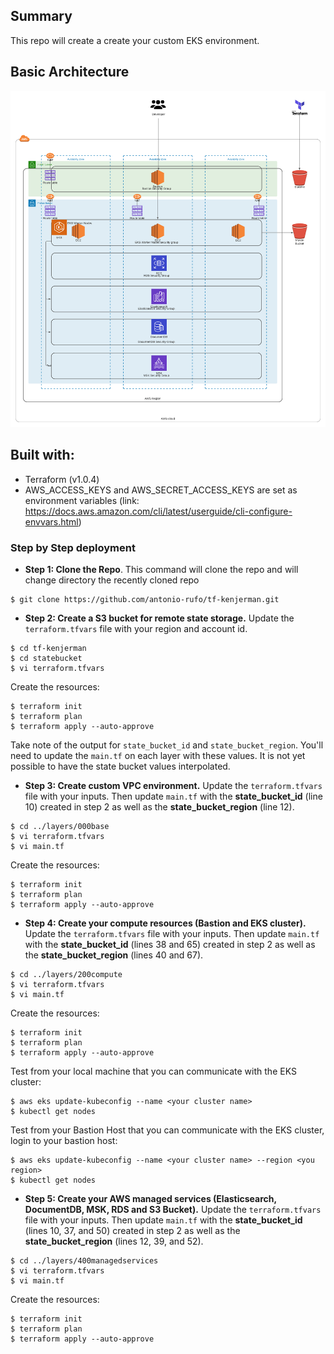 ## Summary

This repo will create a create your custom EKS environment.

## Basic Architecture

![Design](.github/img/tf-kenjerman-final.png)

## Built with:

* Terraform (v1.0.4)
* AWS_ACCESS_KEYS and AWS_SECRET_ACCESS_KEYS are set as environment variables (link: https://docs.aws.amazon.com/cli/latest/userguide/cli-configure-envvars.html)

### Step by Step deployment
* **Step 1: Clone the Repo**. This command will clone the repo and will change directory the recently cloned repo
```shell script
$ git clone https://github.com/antonio-rufo/tf-kenjerman.git
```

* **Step 2: Create a S3 bucket for remote state storage.** Update the `terraform.tfvars` file with your region and account id.
```shell script
$ cd tf-kenjerman
$ cd statebucket
$ vi terraform.tfvars
```
Create the resources:
```shell script
$ terraform init
$ terraform plan
$ terraform apply --auto-approve
```
Take note of the output for `state_bucket_id` and `state_bucket_region`. You'll need to update the `main.tf` on each layer with these values. It is not yet possible to have the state bucket values interpolated.

* **Step 3: Create custom VPC environment.** Update the `terraform.tfvars` file with your inputs. Then update `main.tf` with the **state_bucket_id** (line 10) created in step 2 as well as the **state_bucket_region** (line 12).
```shell script
$ cd ../layers/000base
$ vi terraform.tfvars
$ vi main.tf
```
Create the resources:
```shell script
$ terraform init
$ terraform plan
$ terraform apply --auto-approve
```

* **Step 4: Create your compute resources (Bastion and EKS cluster).** Update the `terraform.tfvars` file with your inputs. Then update `main.tf` with the **state_bucket_id** (lines 38 and 65) created in step 2 as well as the **state_bucket_region** (lines 40 and 67).
```shell script
$ cd ../layers/200compute
$ vi terraform.tfvars
$ vi main.tf
```
Create the resources:
```shell script
$ terraform init
$ terraform plan
$ terraform apply --auto-approve
```

Test from your local machine that you can communicate with the EKS cluster:
```shell script
$ aws eks update-kubeconfig --name <your cluster name>
$ kubectl get nodes
```

Test from your Bastion Host that you can communicate with the EKS cluster, login to your bastion host:
```shell script
$ aws eks update-kubeconfig --name <your cluster name> --region <you region>
$ kubectl get nodes
```

* **Step 5: Create your AWS managed services (Elasticsearch, DocumentDB, MSK, RDS and S3 Bucket).** Update the `terraform.tfvars` file with your inputs. Then update `main.tf` with the **state_bucket_id** (lines 10, 37, and 50) created in step 2 as well as the **state_bucket_region** (lines 12, 39, and 52).
```shell script
$ cd ../layers/400managedservices
$ vi terraform.tfvars
$ vi main.tf
```
Create the resources:
```shell script
$ terraform init
$ terraform plan
$ terraform apply --auto-approve
```
